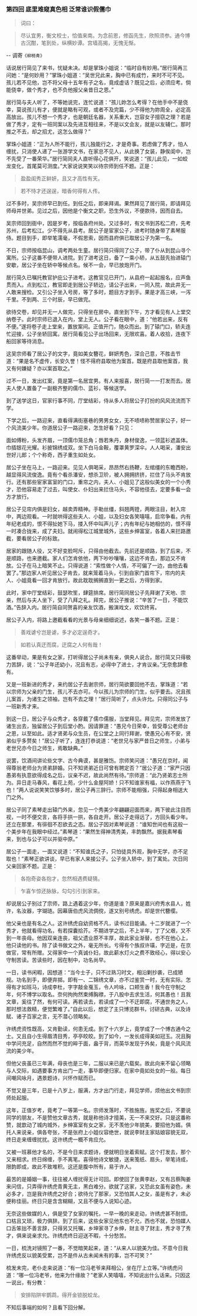 <script type="text/javascript">
    var head = document.getElementsByTagName('head')[0];
    cssURL = '/public/article_1.css';
    linkTag = document.createElement('link');
    linkTag.href = cssURL;
    linkTag.setAttribute('type','text/css');
    linkTag.setAttribute('rel','stylesheet');
    head.appendChild(linkTag);
</script>
### 第四回   底里难窥真色相    泛常谁识假儒巾  

> 词曰：

> 尽认宜男，衡文校士，恰值来南。为念前恩，修函先生，欣照须参。通今博古沉酣，笔到处，纵横妙谭。宫墙高揭，无愧无惭。

-- 调寄`《柳梢青》`

话说居行简见了来书，忧疑未决。却是掌珠小姐说：“临时自有妙用。”居行简再三问她：“是何妙用？”掌珠小姐道：“吴世兄此来，胸中已有成竹，来时不可不见。孩儿若不见他，岂不将父母十五年有子之名，竟成虚话？既见之后，必须应考。倘能侥幸，做个秀才，也不负他报父亲昔日之恩。”

居行简与夫人听了，不等她说完，连忙说道：“孩儿妳怎么考得？在他手中不是侥幸，莫说孩儿有才，便就是略有可观，或者不及完篇，少不得他为妳周全，必定高高放出。孩儿不想一个秀才，也是朝廷名器，关系重大，岂容女子擅窃之理？若是做了秀才，定有一班同案以及先进互相往来，不是以文会友，就是以友辅仁。那时推之不去，却之招尤，这怎么做得？”

掌珠小姐道：“正为人所不能行，孩儿独能行之，才是奇事。若虑做了秀才，怕人缠扰，只消使人递了一张游学文书，在家总不见人，从此换了女装，静俟闺中，岂不先受了一番荣华。”居行简同夫人直听得心花俱开，笑说道：“孩儿此见，一如蛟龙变化，首尾莫可测度。”大家说说笑笑以待宗师到任不题。正是：

> 盈盈闺秀正鲜妍，且又才高性有天。

> 若不恃才还逞逞，暗香何得有人传。

过不多时，吴宗师早已到任。到任之后，即来拜谒。果然拜见了居行简，即请拜见师母并世弟。见过之后，因他是个衡文之职，恐生外议，不便款待，因而自去。

吴宗师回到衙中，因是岁考，按临各府州处。又过多时，有文书到苏松二府，先考苏州，后考松江。少不得先从县考。居公子是宦家公子，进考时随身带了素琴服侍。题目到手，即举笔濡毫，不假思索，因而县府俱已取居公子为第一名。

不日，宗师按临昆山，调考两处生童。居行简只得同了公子，带了仆从到昆山寻个寓所。公子这番不便带人进院。到了进考这日，备了一乘小轿，从五鼓先抬进辕门安歇，居公子坐在轿中等候点名。候不一会，早已放炮开门。

居行简久已嘱托教官护庇公子进考。这教官见已开门，从县府一起起报名，应声鱼贯而入。点到松江，教官即走到居公子轿边，请公子出来，一同入院，故此井无一人敢来搜检。又引公子坐入号房，等了多时，题目方才到手。果是才高三峡，一泻千里。不到两、三个时辰，早已做完。

欲待交卷，却见并无一人做完，只得坐在房中。直坐到下午，方才看见有人上堂交纳卷子。此时宗师已退入在内，堂上无人。公子看在眼中，道：“他若出来，反有不便。”遂将卷子走上堂来，置放案间。正值开门，随众而出。到了辕门口，轿夫连忙迎接，公子坐轿回寓。居行简看见公子出场回来，无限欢喜。着人收拾，连夜下船回家等待消息。

这吴宗师看了居公子的文字，竟如美女簪花，鲜妍秀色，深合己意，不胜击节道：“果是名不虚传，长安久誉！怪不得府县取他为案首。既是府县取他案首，我又有何嫌疑？亦以案首取之。”

过不一日，发出红案，竟是第一名居宜男。有人来报喜，居行简一一打发而去。居夫人使人置备了一副极齐整的儒巾、蓝衫，等候送学。

到了送学这日，官家行事不同，厅堂结彩，侍从多人将居公子打扮的风风流流而下学。

下学之后，一路迎来，直看得满街塞巷的男男女女，无不啧啧称赞居家公子，好一个风流美少年。你道居公子一路迎来，怎生好看？只见：

面如傅粉，头发齐眉，一顶儒巾笼总角；唇若朱丹，身材俊逸，一领蓝衫遮盖体。巾插银花光耀。衫披锦绣成双。坐下白马金鞍，覆罩黄罗深伞。人人喝采，潘安出世好儿郎；个个称奇，西子重生如处女。

居公子坐在马上，一路迎来。见见人俱喝采，昂昂然右扬鞭，左绾缰的东瞻西盼，越显得风流俊逸。竟有个看杀潘安，想杀卫玠，被人拥拥挤挤，拦住了马头不肯放行。还有那些宦家富室的门口，重帘之内，夫人、小姐见了这般似美女的一个小秀才，恐他容易走了过去，叫使女、仆妇出来拦住马头，不容他径去，定要多看一会方才放行。

居公子见帘内俱是妇女，越卖弄精神。手勒丝缰，斜翘两镫，两眼注目，射入帘中，两边观看。一时就哄得这些夫人、小姐，以及妇女各笑嘻嘻，启帘争看。内有年纪老成的，恨不得扯她下马，搂入怀中叫声儿子；内有年纪与她相仿的，恨不得一时凑合拢来，成了夫妇。就闹得松江城里城外，这些乡绅富室，各着人来拦路邀截，要看居公子的标致。

居家的跟随人役，又不好变脸呵斥，只得由他截去。先前还是顺路，到了后来，不是顺路，也来邀截。家人们怎肯依他，两下吵吵嚷嚷，这边不肯去，那边又不肯放。公子在马上暗笑不止。只得说道：“索性做个人情，不可偏了一边，由他去看罢了。”那边家人听见居公子肯去，就来笼着马头，引到自家门首帘下，帘内的夫人、小姐竟看一回才肯放行。故此耽耽搁搁直到一更之后，方得到家。

此时，家中厅堂结彩，鼓瑟吹笙，肆筵排席。居行简同居公子先拜谢了天地、宗亲，然后与夫人坐下，受了八拜之礼。拜完，居公子推说：“辛苦了一日，不能饮酒。”告辞入内。居行简自同贺喜的亲友饮酒，搬演戏文，欢饮终宵。

居公子入内，将路上邀截看看的光景与母亲细细说述，各笑一番不题。正是：

> 善戏谑兮岂是谑，多才必定逞奇才。

> 如若认真迂而腐，迂腐之人何有哉！

这番举动，果是有女之家，打听得居公子尚未有亲，俱央人说合。居行简又只得极力苦辞，说：“公子年还幼小，况且有志，必得中了进士，才肯议亲。”无奈愈辞愈有。

又是一班新进的秀才，来约居公子去谢宗师，居行简欲要回他不去，掌珠道：“若以宗师为父亲的门生，孩儿不去亦可。今以孩儿为宗师的门生，似乎要去。况且孩儿案首，为诸生之领袖，岂有不去之理！”居行简听了，点头许允。只得同公子与一班新秀才来。

到这一日，居公子与众秀才，各穿戴了儒巾儒服，当堂拜见。拜见完，宗师发放了诸生出去，独留居公子到后堂小酌。因请罪道：“愚兄今日荣幸，皆受尊公老师台之恩，以至如此。适才贤弟与众生员，在公堂之上同行拜谢，使愚兄心有不安，贤弟似乎多赘矣！”居公子听了，连连打恭说道：“老世兄与家严昔日之师生，小弟与老世兄亦今日之师生，焉敢缺典。”

说罢，饮酒间讲论些文字、古今典谟，甚是雅饬。宗师笑问道：“愚兄在京时，闻得尊翁老师台为贤弟辞婚。只不知贤弟近日可曾有聘定否？”居公子道：“家严只因愚弟有执意欲得成名之后，议亲不迟，故此尚然有待。”宗师道：“此乃贤弟志士所为。异日走马春风，看花上苑，少什么金屋阿娇！只不知谁家有福，以作燕燕于飞也！”两人说说笑笑饮够多时，居公子再三辞行。宗师不能相强，只得起身相送大门之外。

居公子同了素琴走出辕门外来，忽见一个秀美少年翩翩迎面而来，两下彼此注目而视，一时不便交言，各将手拱一拱，各自走开。居公子走得远了，方回头看少年。还立在那里，有徘徊不忍欲去之态。居公子因对素琴说道：“谁知世间也有这般一个美步年在我眼中经过。”素琴道：“果然生得神清秀美，丰韵飘然。据我素琴看来，到也与公子可以并驱中原。”

居公子一面走，一面又说道：“不知谁氏之子，只怕徒具外观，胸中无学，亦不足取也！”素琴正欲讲谈，早已有家人来接公子。公子坐入轿中，到了寓处。次日同父亲回家不题。正是：

> 各抱奇姿各抱才，忽然相遇费疑猜。

> 乍喜乍惊还脉脉，勾勾引引到家来。

却说居公子别过了宗师，路上遇着这少年，你道是谁？原来是嘉兴府秀水县人，姓许，名汝器，字瑚琏。因幕唐伯虎风流倜傥，遂又别号绣虎。却是世代簪缨。

他父亲也是有名之人。这许绣虎自幼资格不凡，读书过目能诵。十二岁就进了一个秀才，他就看得功名，有若探囊拾芥。不期进学之后，不上半年，丁了父艰，又不到一年丧母。他因双亲连丧，祖父遗业原不丰厚，故此家业渐替，也不在他心上，他只读他的书。除了读书做文之外，毫无所长。亏得有个族叔许璜，字近是，在京做官，常有所赠。又得家中一个真诚仆妇，故此薪水灯火之费不致经心，得以安心守制苦读。苦读些时，因在制中，功名尚早。

一日，读书闲暇，因想道：“当今士子，只不过熟习时文，相沿剿抄袭，已成陋规。功名到手，即便弃掷。即有一、二锦绣文章，亦不过鉴赏一时，无有实际。怎得有才如班马，诗成李杜，字字敲金戛玉，令人吟咏，口颊生香！我今在守制之年，何不博学以取名。奈何拘拘然束缚胸襟，于八股中去求生活，何其愚也！且我文章，奚往了然，有何可读。再若读去，若读成了一个不迂即腐，不通世务之人，那时想法救精，便觉繁难了。”自此以后，想定了主只博览群书，讨研古典，以及诗赋、诸子百家之言，无不潜心领略矣。

许绣虎资性既高，又肯勤读，何患无成。到了十六岁上，竟学成了一个博古通今之士。又且自小生得眉清目秀，亭亭皎皎。到了如今，一发长成得美如冠玉。况且胸中学问充足，自然而然不觉的晬于面，盎于背，而英华发现于外矣，竟是个风风流流的美少年。

但他父丧虽已三年满，母丧也是三年，二服以来已是六载矣。故此向来不留心领略与人交际，如遇要事方肯出门一走，事毕即便归家。在家中竟如处女的一般。每日间嘲风咏月，遇景题诗，兴怀作赋而已。

不觉又是三年，已是十八岁上，服满，方才出门行走，拜见学师，烦他出文书到宗师处起服。

这年，正值岁考，竟考了一等第一名。宗师发落时，不胜施旌。旌奖之后，不要说同学的朋友，不是赞他文章古秀，就是称他诗才擅美，无一不来交好。只是这番称赞，就歆动了城内城外，乡绅富室有女之家，无不羡他少年貌美，要招他为婿。俱托人来说亲，俱各夸张，不是张府上小姐仪容绝世，就说李财主家姑娘容貌无双，终日走来缠缠扰扰。这许绣虎一概不肯应允。

又被一班慕他才名的，不是今日来求题诗，便就明日坐着索赋。这个打发去，那个又来相求。终日绵缠，手不离笔。喜得他诗文敏捷，送来笺纸、扇头，举笔诗成，限韵即成，故此不致堆积。这还是腹中所有，易于许人。

最苦的是婚姻一事，往往被人缠扰得无计可回。即使回了张黄李赵，又有吕蔡陶姜来问信，只弄得许绣虎青黄无主，黑白难分。欲就了这家，又恐此女虽有姿色，未必多才，岂是我许绣虎之好合；欲待允了那家，又恐怕其人之女，虽是有才，未必便称佳丽。终日只是含含糊糊，又且不便与人说知心迹。

无奈这些做媒的人，俱是受了女家的嘱托，一早一晚的来走动，许绣虎甚不耐烦。口枯且又琐，极力俱辞。到了后来，这些女家见他东也不允，西也不就，恐怕媒人口舌笨拙不善言辞，只得另又托嘱，乡坤家寻了乡绅，财主寻了财主，秀才寻了秀才，俱来说亲求允。许绣虎终日迎送不暇，十分愁苦。

一日，梳洗对镜照了一番，不觉暗笑起来，道：“从来人以貌美为佳。不意今日我许绣虎反以貌美受累，岂不是件从古未闻未有的事，岂不可笑？”

梳发未完，老仆走来说道：“有一位冯老爷来拜相公，坐在厅上立等。”许绣虎问道：“哪一位冯老爷，他来为什缘故？”老家人笑嘻嘻，不知说出什么话来。只因这一说出，有分教：

> 安排陷阱牢鹦鹉，得开金锁脱蛟龙。

不知后事端的如何？且看下回分解。